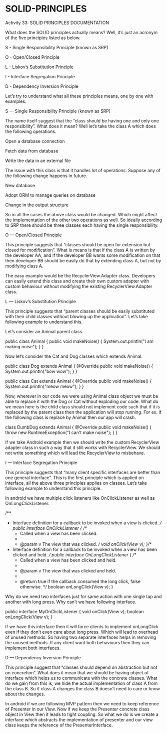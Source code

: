 # SOLID-PRINCIPLES
Activity 33: SOLID PRINCIPLES DOCUMENTATION

What does the SOLID principles actually means? Well, it’s just an acronym of the five principles listed as below.

S - Single Responsibility Principle (known as SRP)

O - Open/Closed Principle

L - Liskov’s Substitution Principle

I - Interface Segregation Principle

D - Dependency Inversion Principle

Let’s try to understand what all these principles means, one by one with examples.

S — Single Responsibility Principle (known as SRP)

The name itself suggest that the “class should be having one and only one responsibility”. What does it mean? Well let’s take the class A which does the following operations.

Open a database connection

Fetch data from database

Write the data in an external file

The issue with this class is that it handles lot of operations. Suppose any of the following change happens in future.

New database

Adopt ORM to manage queries on database

Change in the output structure

So in all the cases the above class would be changed. Which might affect the implementation of the other two operations as well. So ideally according to SRP there should be three classes each having the single responsibility.

O — Open/Closed Principle

This principle suggests that “classes should be open for extension but closed for modification”. What is means is that if the class A is written by the developer AA, and if the developer BB wants some modification on that then developer BB should be easily do that by extending class A, but not by modifying class A.

The easy example would be the RecyclerView.Adapter class. Developers can easily extend this class and create their own custom adapter with custom behaviour without modifying the existing RecyclerView.Adapter class.

L — Liskov’s Substitution Principle

This principle suggests that “parent classes should be easily substituted with their child classes without blowing up the application”. Let’s take following example to understand this.

Let’s consider an Animal parent class.

public class Animal {
    public void makeNoise() {
        System.out.println("I am making noise");
    }
}

Now let’s consider the Cat and Dog classes which extends Animal.

public class Dog extends Animal {
    @Override
    public void makeNoise() {
        System.out.println("bow wow");
    }
}

public class Cat extends Animal {
    @Override
    public void makeNoise() {
        System.out.println("meow meow");
    }
}

Now, wherever in our code we were using Animal class object we must be able to replace it with the Dog or Cat without exploding our code. What do we mean here is the child class should not implement code such that if it is replaced by the parent class then the application will stop running. For ex. if the following class is replace by Animal then our app will crash.

class DumbDog extends Animal {
    @Override
    public void makeNoise() {
        throw new RuntimeException("I can't make noise");
    }
}

If we take Android example then we should write the custom RecyclerView adapter class in such a way that it still works with RecyclerView. We should not write something which will lead the RecyclerView to misbehave.

I — Interface Segregation Principle

This principle suggests that “many client specific interfaces are better than one general interface”. This is the first principle which is applied on interface, all the above three principles applies on classes. Let’s take following example to understand this principle.

In android we have multiple click listeners like OnClickListener as well as OnLongClickListener.

/**
 * Interface definition for a callback to be invoked when a view is clicked.
 */
public interface OnClickListener {
    /**
     * Called when a view has been clicked.
     *
     * @param v The view that was clicked.
     */
    void onClick(View v);
}/**
 * Interface definition for a callback to be invoked when a view has been clicked and held.
 */
public interface OnLongClickListener {
    /**
     * Called when a view has been clicked and held.
     *
     * @param v The view that was clicked and held.
     *
     * @return true if the callback consumed the long click, false otherwise.
     */
    boolean onLongClick(View v);
}

Why do we need two interfaces just for same action with one single tap and another with long press. Why can’t we have following interface.

public interface MyOnClickListener {
    void onClick(View v);
    boolean onLongClick(View v);
}

If we have this interface then it will force clients to implement onLongClick even if they don’t even care about long press. Which will lead to overhead of unused methods. So having two separate interfaces helps in removing the unused methods. If any client want both behaviours then they can implement both interfaces.

D — Dependency Inversion Principle

This principle suggest that “classes should depend on abstraction but not on concretion”. What does it mean that we should be having object of interface which helps us to communicate with the concrete classes. What do we gain from this is, we hide the actual implementation of class A from the class B. So if class A changes the class B doesn’t need to care or know about the changes.

In android if we are following MVP pattern then we need to keep reference of Presenter in our View. Now if we keep the Presenter concrete class object in View then it leads to tight coupling. So what we do is we create a interface which abstracts the implementation of presenter and our view class keeps the reference of the PresenterInterface.

